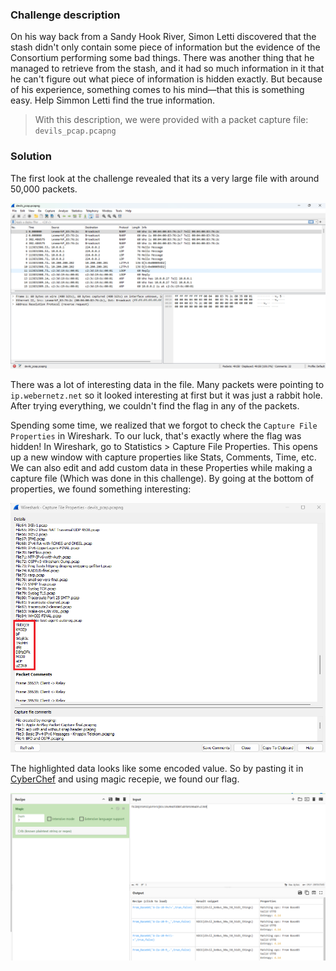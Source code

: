 ### Challenge description

On his way back from a Sandy Hook River, Simon Letti discovered that the stash didn't only contain some piece of information but the evidence of the Consortium performing some bad things. There was another thing that he managed to retrieve from the stash, and it had so much information in it that he can't figure out what piece of information is hidden exactly. But because of his experience, something comes to his mind—that this is something easy. Help Simmon Letti find the true information.


> With this description, we were provided with a packet capture file: `devils_pcap.pcapng`


### Solution

The first look at the challenge revealed that its a very large file with around 50,000 packets.

![Capture](./images/file1.png)

There was a lot of interesting data in the file. Many packets were pointing to `ip.webernetz.net` so it looked interesting at first but it was just a rabbit hole. After trying everything, we couldn't find the flag in any of the packets.

Spending some time, we realized that we forgot to check the `Capture File Properties` in Wireshark. To our luck, that's exactly where the flag was hidden!
In Wireshark, go to Statistics > Capture File Properties. This opens up a new window with capture properties like Stats, Comments, Time, etc. We can also edit and add custom data in these Properties while making a capture file (Which was done in this challenge). By going at the bottom of properties, we found something interesting:

![Properties](./images/file2.png)

The highlighted data looks like some encoded value. So by pasting it in [CyberChef](https://gchq.github.io/CyberChef) and using magic recepie, we found our flag.

![Flag](./images/file3.png)

